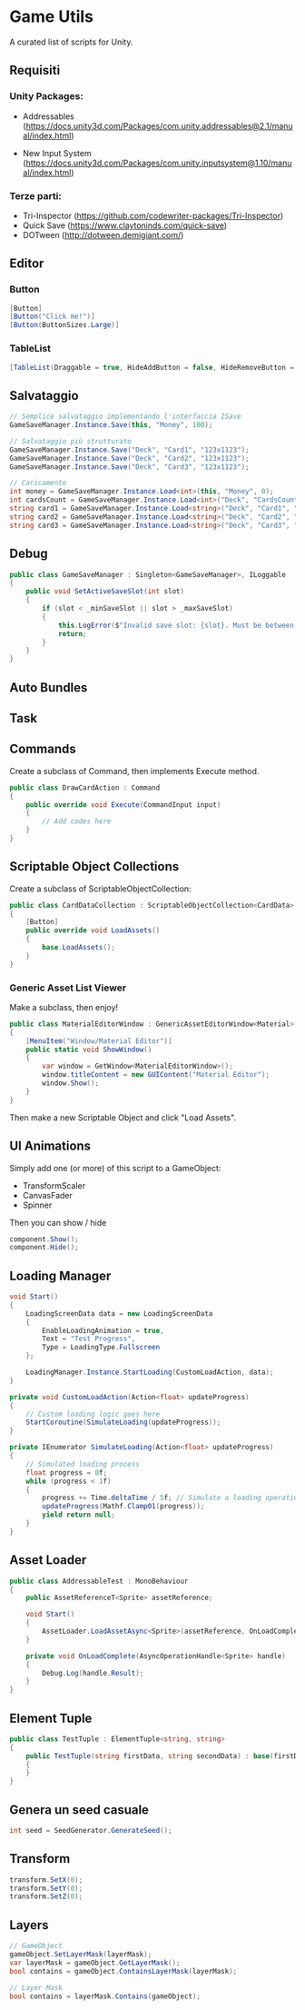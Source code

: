 # Game Utils

A curated list of scripts for Unity.  

## Requisiti

### Unity Packages:

* Addressables (https://docs.unity3d.com/Packages/com.unity.addressables@2.1/manual/index.html)

* New Input System (https://docs.unity3d.com/Packages/com.unity.inputsystem@1.10/manual/index.html)

### Terze parti:

* Tri-Inspector (https://github.com/codewriter-packages/Tri-Inspector)
* Quick Save (https://www.claytoninds.com/quick-save)
* DOTween (http://dotween.demigiant.com/)

## Editor 

### Button

```cs
[Button]
[Button("Click me!")]
[Button(ButtonSizes.Large)]
```

### TableList
```cs
[TableList(Draggable = true, HideAddButton = false, HideRemoveButton = false, AlwaysExpanded = false)]
```

## Salvataggio

```cs
// Semplice salvataggio implementando l'interfaccia ISave
GameSaveManager.Instance.Save(this, "Money", 100);

// Salvataggio più strutturato
GameSaveManager.Instance.Save("Deck", "Card1", "123x1123");
GameSaveManager.Instance.Save("Deck", "Card2", "123x1123");
GameSaveManager.Instance.Save("Deck", "Card3", "123x1123");

// Caricamento
int money = GameSaveManager.Instance.Load<int>(this, "Money", 0);
int cardsCount = GameSaveManager.Instance.Load<int>("Deck", "CardsCount", 0);
string card1 = GameSaveManager.Instance.Load<string>("Deck", "Card1", "");
string card2 = GameSaveManager.Instance.Load<string>("Deck", "Card2", "");
string card3 = GameSaveManager.Instance.Load<string>("Deck", "Card3", "");
```

## Debug

```cs
public class GameSaveManager : Singleton<GameSaveManager>, ILoggable
{
    public void SetActiveSaveSlot(int slot)
    {
        if (slot < _minSaveSlot || slot > _maxSaveSlot)
        {
            this.LogError($"Invalid save slot: {slot}. Must be between {_minSaveSlot} and {_maxSaveSlot}.");
            return;
        }
    }
}
```

## Auto Bundles


## Task



## Commands

Create a subclass of Command, then implements Execute method.

```cs
public class DrawCardAction : Command
{
    public override void Execute(CommandInput input)
    {
        // Add codes here
    }
}
```

## Scriptable Object Collections

Create a subclass of ScriptableObjectCollection:

```cs
public class CardDataCollection : ScriptableObjectCollection<CardData>
{
    [Button]
    public override void LoadAssets()
    {
        base.LoadAssets();
    }
}
```

### Generic Asset List Viewer

Make a subclass, then enjoy!

```cs
public class MaterialEditorWindow : GenericAssetEditorWindow<Material>
{
    [MenuItem("Window/Material Editor")]
    public static void ShowWindow()
    {
        var window = GetWindow<MaterialEditorWindow>();
        window.titleContent = new GUIContent("Material Editor");
        window.Show();
    }
}
```

Then make a new Scriptable Object and click "Load Assets".

## UI Animations

Simply add one (or more) of this script to a GameObject:

* TransformScaler
* CanvasFader
* Spinner

Then you can show / hide

```cs
component.Show();
component.Hide();
```

## Loading Manager

```cs
void Start()
{
    LoadingScreenData data = new LoadingScreenData
    {
        EnableLoadingAnimation = true,
        Text = "Test Progress",
        Type = LoadingType.Fullscreen
    };

    LoadingManager.Instance.StartLoading(CustomLoadAction, data);
}

private void CustomLoadAction(Action<float> updateProgress)
{
    // Custom loading logic goes here
    StartCoroutine(SimulateLoading(updateProgress));
}

private IEnumerator SimulateLoading(Action<float> updateProgress)
{
    // Simulated loading process
    float progress = 0f;
    while (progress < 1f)
    {
        progress += Time.deltaTime / 5f; // Simulate a loading operation taking 5 seconds
        updateProgress(Mathf.Clamp01(progress));
        yield return null;
    }
}
```

## Asset Loader

```cs
public class AddressableTest : MonoBehaviour
{
    public AssetReferenceT<Sprite> assetReference;

    void Start()
    {
        AssetLoader.LoadAssetAsync<Sprite>(assetReference, OnLoadComplete);
    }

    private void OnLoadComplete(AsyncOperationHandle<Sprite> handle)
    {
        Debug.Log(handle.Result);
    }
}
```

## Element Tuple

```cs
public class TestTuple : ElementTuple<string, string>
{
    public TestTuple(string firstData, string secondData) : base(firstData, secondData)
    {
    }
}
```

## Genera un seed casuale

```cs
int seed = SeedGenerator.GenerateSeed();
```

## Transform

```cs
transform.SetX(0);
transform.SetY(0);
transform.SetZ(0);
```

## Layers

```cs
// GameObject
gameObject.SetLayerMask(layerMask);
var layerMask = gameObject.GetLayerMask();
bool contains = gameObject.ContainsLayerMask(layerMask);

// Layer Mask
bool contains = layerMask.Contains(gameObject);
```